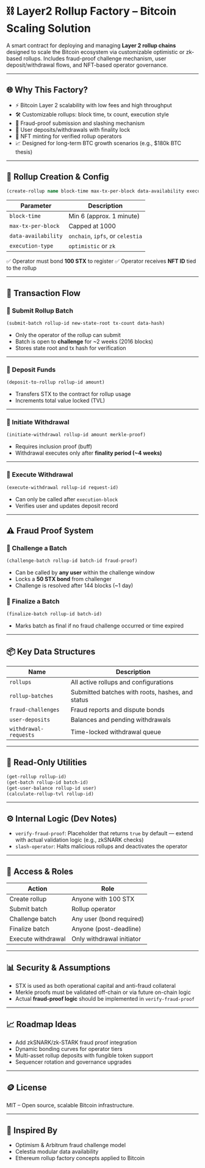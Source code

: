 # ⛓️ Layer2 Rollup Factory – Bitcoin Scaling Solution

A smart contract for deploying and managing **Layer 2 rollup chains** designed to scale the Bitcoin ecosystem via customizable optimistic or zk-based rollups. Includes fraud-proof challenge mechanism, user deposit/withdrawal flows, and NFT-based operator governance.

---

## 🌐 Why This Factory?

- ⚡ Bitcoin Layer 2 scalability with low fees and high throughput  
- 🛠️ Customizable rollups: block time, tx count, execution style  
- 🔐 Fraud-proof submission and slashing mechanism  
- 💸 User deposits/withdrawals with finality lock  
- 🧾 NFT minting for verified rollup operators  
- 📈 Designed for long-term BTC growth scenarios (e.g., $180k BTC thesis)

---

## 🔧 Rollup Creation & Config

```clojure
(create-rollup name block-time max-tx-per-block data-availability execution-type)
````

| Parameter           | Description                      |
| ------------------- | -------------------------------- |
| `block-time`        | Min 6 (approx. 1 minute)         |
| `max-tx-per-block`  | Capped at 1000                   |
| `data-availability` | `onchain`, `ipfs`, or `celestia` |
| `execution-type`    | `optimistic` or `zk`             |

✅ Operator must bond **100 STX** to register
✅ Operator receives **NFT ID** tied to the rollup

---

## 🔁 Transaction Flow

### 🔹 Submit Rollup Batch

```clojure
(submit-batch rollup-id new-state-root tx-count data-hash)
```

* Only the operator of the rollup can submit
* Batch is open to **challenge** for \~2 weeks (2016 blocks)
* Stores state root and tx hash for verification

---

### 🔸 Deposit Funds

```clojure
(deposit-to-rollup rollup-id amount)
```

* Transfers STX to the contract for rollup usage
* Increments total value locked (TVL)

---

### 🔸 Initiate Withdrawal

```clojure
(initiate-withdrawal rollup-id amount merkle-proof)
```

* Requires inclusion proof (buff)
* Withdrawal executes only after **finality period (\~4 weeks)**

---

### 🔸 Execute Withdrawal

```clojure
(execute-withdrawal rollup-id request-id)
```

* Can only be called after `execution-block`
* Verifies user and updates deposit record

---

## ⚠️ Fraud Proof System

### 🔺 Challenge a Batch

```clojure
(challenge-batch rollup-id batch-id fraud-proof)
```

* Can be called by **any user** within the challenge window
* Locks a **50 STX bond** from challenger
* Challenge is resolved after 144 blocks (\~1 day)

### 🔹 Finalize a Batch

```clojure
(finalize-batch rollup-id batch-id)
```

* Marks batch as final if no fraud challenge occurred or time expired

---

## 📦 Key Data Structures

| Name                  | Description                                      |
| --------------------- | ------------------------------------------------ |
| `rollups`             | All active rollups and configurations            |
| `rollup-batches`      | Submitted batches with roots, hashes, and status |
| `fraud-challenges`    | Fraud reports and dispute bonds                  |
| `user-deposits`       | Balances and pending withdrawals                 |
| `withdrawal-requests` | Time-locked withdrawal queue                     |

---

## 🧠 Read-Only Utilities

```clojure
(get-rollup rollup-id)
(get-batch rollup-id batch-id)
(get-user-balance rollup-id user)
(calculate-rollup-tvl rollup-id)
```

---

## ⚙️ Internal Logic (Dev Notes)

* `verify-fraud-proof`: Placeholder that returns `true` by default — extend with actual validation logic (e.g., zkSNARK checks)
* `slash-operator`: Halts malicious rollups and deactivates the operator

---

## 🔐 Access & Roles

| Action             | Role                      |
| ------------------ | ------------------------- |
| Create rollup      | Anyone with 100 STX       |
| Submit batch       | Rollup operator           |
| Challenge batch    | Any user (bond required)  |
| Finalize batch     | Anyone (post-deadline)    |
| Execute withdrawal | Only withdrawal initiator |

---

## 📊 Security & Assumptions

* STX is used as both operational capital and anti-fraud collateral
* Merkle proofs must be validated off-chain or via future on-chain logic
* Actual **fraud-proof logic** should be implemented in `verify-fraud-proof`

---

## 📈 Roadmap Ideas

* Add zkSNARK/zk-STARK fraud proof integration
* Dynamic bonding curves for operator tiers
* Multi-asset rollup deposits with fungible token support
* Sequencer rotation and governance upgrades

---

## 🪙 License

MIT – Open source, scalable Bitcoin infrastructure.

---

## 🧪 Inspired By

* Optimism & Arbitrum fraud challenge model
* Celestia modular data availability
* Ethereum rollup factory concepts applied to Bitcoin
